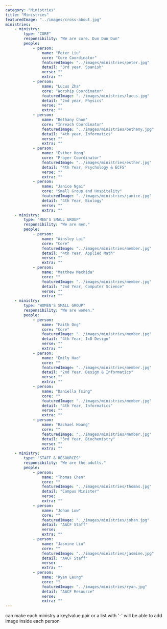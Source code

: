 ```yaml
---
category: "Ministries"
title: "Ministries"
featuredImage: "../images/cross-about.jpg"
ministries:
    - ministry:
        type: "CORE"
        responsibility: "We are core. Dun Dun Dun"
        people:
            - person:
                name: "Peter Liu"
                core: "Core Coordinator"
                featuredImage: "../images/ministries/peter.jpg"
                detail: "3rd year, Spanish"
                verse: ""
                extra: ""
            - person:
                name: "Lucus Zha"
                core: "Worship Coordinator"
                featuredImage: "../images/ministries/lucus.jpg"
                detail: "2nd year, Physics"
                verse: ""
                extra: ""
            - person:
                name: "Bethany Chum"
                core: "Inreach Coordinator"
                featuredImage: "../images/ministries/bethany.jpg"
                detail: "4th year, Informatics"
                verse: ""
                extra: ""
            - person:
                name: "Esther Hong"
                core: "Prayer Coordinator"
                featuredImage: "../images/ministries/esther.jpg"
                detail: "4th Year, Psychology & ECFS"
                verse: ""
                extra: ""
            - person:
                name: "Janice Ngai"
                core: "Small Group and Hospitality"
                featuredImage: "../images/ministries/janice.jpg"
                detail: "4th Year, Biology"
                verse: ""
                extra: ""
    - ministry:
        type: "MEN'S SMALL GROUP"
        responsibility: "We are men."
        people:
            - person:
                name: "Ainsley Lai"
                core: "Core"
                featuredImage: "../images/ministries/member.jpg"
                detail: "4th Year, Applied Math"
                verse: ""
                extra: ""
            - person:
                name: "Matthew Machida"
                core: ""
                featuredImage: "../images/ministries/member.jpg"
                detail: "2nd Year, Computer Science"
                verse: ""
                extra: ""
    - ministry:
        type: "WOMEN'S SMALL GROUP"
        responsibility: "We are women."
        people:
            - person:
                name: "Faith Ong"
                core: "Core"
                featuredImage: "../images/ministries/member.jpg"
                detail: "4th Year, IxD Design"
                verse: ""
                extra: ""
            - person:
                name: "Emily Hao"
                core: ""
                featuredImage: "../images/ministries/member.jpg"
                detail: "2nd Year, Design & Informatics"
                verse: ""
                extra: ""
            - person:
                name: "Daniella Tsing"
                core: ""
                featuredImage: "../images/ministries/member.jpg"
                detail: "4th Year, Informatics"
                verse: ""
                extra: ""
            - person:
                name: "Rachael Hoang"
                core: ""
                featuredImage: "../images/ministries/member.jpg"
                detail: "3rd Year, Biochemistry"
                verse: ""
                extra: ""
    - ministry:
        type: "STAFF & RESOURCES"
        responsibility: "We are the adults."
        people:
            - person:
                name: "Thomas Chen"
                core: ""
                featuredImage: "../images/ministries/thomas.jpg"
                detail: "Campus Minister"
                verse:
                extra: ""
            - person:
                name: "Johan Low"
                core: ""
                featuredImage: "../images/ministries/johan.jpg"
                detail: "AACF Staff"
                verse:
                extra: ""
            - person:
                name: "Jasmine Liu"
                core: ""
                featuredImage: "../images/ministries/jasmine.jpg"
                detail: "AACF Staff"
                verse:
                extra: ""
            - person:
                name: "Ryan Leung"
                core: ""
                featuredImage: "../images/ministries/ryan.jpg"
                detail: "AACF Resource"
                verse:
                extra: ""
---
```

can make each ministry a key/value pair or a list with '-'
will be able to add image inside each person
